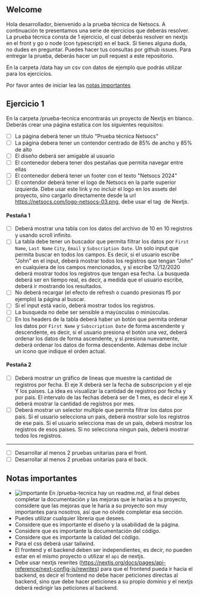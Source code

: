 ## Welcome

Hola desarrollador, bienvenido a la prueba técnica de Netsocs. A continuación te presentamos una serie de ejercicios que deberás resolver. La prueba técnica consta de 1 ejercicio, el cual deberás resolver en nextjs en el front y go o node (con typescript) en el back. Si tienes alguna duda, no dudes en preguntar. Puedes hacer tus consultas por github issues. Para entregar la prueba, deberás hacer un pull request a este repositorio.

En la carpeta /data hay un csv con datos de ejemplo que podrás utilizar para los ejercicios.

Por favor antes de iniciar lea las [notas importantes](#notas-importantes)

## Ejercicio 1

En la carpeta /prueba-tecnica encontrarás un proyecto de Nextjs en blanco. Deberás crear una página estatica con los siguientes requisitos:

- [ ] La página deberá tener un título "Prueba técnica Netsocs"
- [ ] La página debera tener un contendor centrado de 85% de ancho y 85% de alto
- [ ] El diseño deberá ser amigable al usuario
- [ ] El contenedor debera tener dos pestañas que permita navegar entre ellas
- [ ] El contenedor deberá tener un footer con el texto "Netsocs 2024"
- [ ] El contendor deberá tener el logo de Netsocs en la parte superior izquierda. Debe usar este link y no incluir el logo en los assets del proyecto, sino cargarlo directamente desde la url https://netsocs.com/logo-netsocs-03.png, debe usar el tag <Image /> de Nextjs.
#### Pestaña 1
- [ ] Deberá mostrar una tabla con los datos del archivo de 10 en 10 registros y usando scroll infinito.
- [ ] La tabla debe tener un buscador que permita filtrar los datos por `First Name`, `Last Name` `City`, `Email` y `Subscription Date`. Un solo input que permita buscar en todos los campos. Es decir, si el usuario escribe "John" en el input, deberá mostrar todos los registros que tengan "John" en cualquiera de los campos mencionados, y si escribe 12/12/2020 deberá mostrar todos los registros que tengan esa fecha. La busqueda deberá ser en tiempo real, es decir, a medida que el usuario escribe, deberá ir mostrando los resultados. 
- [ ] No deberá recargar (el efecto de refresh o cuando presionas f5 por ejemplo) la página al buscar.
- [ ] Si el input está vacío, deberá mostrar todos los registros. 
- [ ] La busqueda no debe ser sensible a mayúsculas o minúsculas.
- [ ] En los headers de la tabla deberá haber un botón que permita ordenar los datos por `First Name` y `Subscription Date` de forma ascendente y descendente, es decir, si el usuario presiona el botón una vez, deberá ordenar los datos de forma ascendente, y si presiona nuevamente, deberá ordenar los datos de forma descendente. Ademas debe incluir un icono que indique el orden actual.
#### Pestaña 2
- [ ] Deberá mostrar un gráfico de lineas que muestre la cantidad de registros por fecha. El eje X deberá ser la fecha de subscripcion y el eje Y los paises. La idea es visualizar la cantidad de registros por fecha y por pais. El intervalo de las fechas deberá ser de 1 mes, es decir el eje X deberá mostrar la cantidad de registros por mes.
- [ ] Deberá mostrar un selector multiple que permita filtrar los datos por pais. Si el usuario selecciona un pais, deberá mostrar solo los registros de ese pais. Si el usuario selecciona mas de un pais, deberá mostrar los registros de esos paises. Si no selecciona ningun pais, deberá mostrar todos los registros.
---
- [ ] Desarrollar al menos 2 pruebas unitarias para el front.
- [ ] Desarrollar al menos 2 pruebas unitarias para el back.

## Notas importantes
- ![importante](https://img.shields.io/badge/-importante-red) En /prueba-tecnica hay un readme.md, al final debes completar la documentación y las mejoras que le harías a tu proyecto, considere que las mejoras que le haría a su proyecto son muy importantes para nosotros, así que no olvide completar esa sección.
- Puedes utilizar cualquier libreria que desees.
- Considere que es importante el diseño y la usabilidad de la página.
- Considere que es importante la documentación del código.
- Considere que es importante la calidad del código.
- Para el css deberá usar tailwind.
- El frontend y el backend deben ser independientes, es decir, no pueden estar en el mismo proyecto o utilizar el `api` de nextjs.
- Debe usar nextjs rewrites (https://nextjs.org/docs/pages/api-reference/next-config-js/rewrites) para que el frontend pueda ir hacia el backend, es decir el frontend no debe hacer peticiones directas al backend, sino que debe hacer peticiones a su propio dominio y el nextjs deberá redirigir las peticiones al backend.